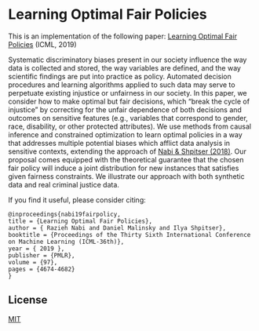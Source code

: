 
# Learning Optimal Fair Policies


This is an implementation of the following paper: [Learning Optimal Fair Policies](http://proceedings.mlr.press/v97/nabi19a/nabi19a.pdf)
(ICML, 2019)

Systematic discriminatory biases present in our society influence the way data is collected and stored, the way variables are defined, and the way scientific findings are put into practice as policy. Automated decision procedures and learning algorithms applied to such data may serve to perpetuate existing injustice or unfairness in our society. In this paper, we consider how to make optimal but fair decisions, which “break the cycle of injustice” by correcting for the unfair dependence of both decisions and outcomes on sensitive features (e.g., variables that correspond to gender, race, disability, or other protected attributes). We use methods from causal inference and constrained optimization to learn optimal policies in a way that addresses multiple potential biases which afflict data analysis in sensitive contexts, extending the approach of [Nabi & Shpitser (2018)](https://www.google.com/url?sa=t&rct=j&q=&esrc=s&source=web&cd=2&cad=rja&uact=8&ved=2ahUKEwjkkMbfmsnjAhXH1VkKHQ5EC1AQFjABegQIAhAC&url=https%3A%2F%2Fwww.aaai.org%2Focs%2Findex.php%2FAAAI%2FAAAI18%2Fpaper%2Fdownload%2F16683%2F15898&usg=AOvVaw1WJUX88iZwZ_Flgw6Czisa). Our proposal comes equipped with the theoretical guarantee that the chosen fair policy will induce a joint distribution for new instances that satisfies given fairness constraints. We illustrate our approach with both synthetic data and real criminal justice data.


If you find it useful, please consider citing:
```
@inproceedings{nabi19fairpolicy, 
title = {Learning Optimal Fair Policies},
author = { Razieh Nabi and Daniel Malinsky and Ilya Shpitser},
booktitle = {Proceedings of the Thirty Sixth International Conference on Machine Learning (ICML-36th)},
year = { 2019 }, 
publisher = {PMLR}, 
volume = {97}, 
pages = {4674-4682}
}
```
 



## License
[MIT](https://choosealicense.com/licenses/mit/)
